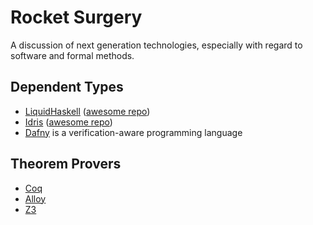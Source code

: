 # Rocket Surgery

A discussion of next generation technologies, especially with regard to software and formal methods.

## Dependent Types

* [LiquidHaskell](http://goto.ucsd.edu:8090/index.html) ([awesome repo](https://github.com/ucsd-progsys/liquidhaskell.git))
* [Idris](https://www.idris-lang.org/) ([awesome repo](https://github.com/joaomilho/awesome-idris))
* [Dafny](https://github.com/dafny-lang/dafny) is a verification-aware programming language

## Theorem Provers

* [Coq](https://github.com/coq/coq.git)
* [Alloy](https://www.csail.mit.edu/research/alloy)
* [Z3](https://github.com/Z3Prover/z3)
